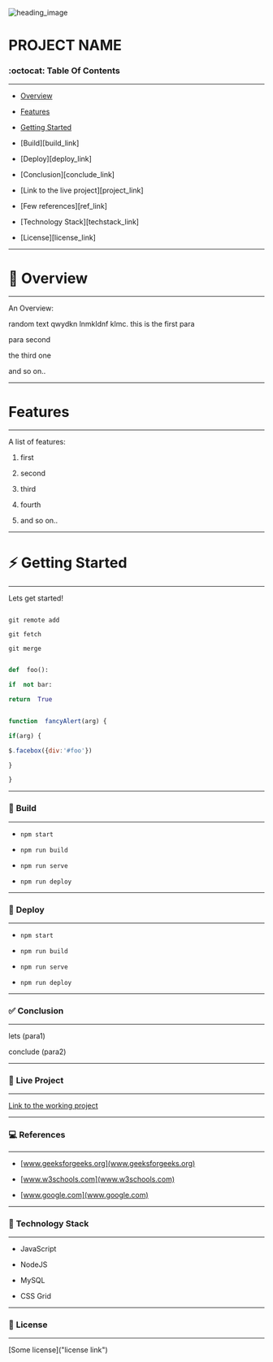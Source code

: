 ![heading_image][image]

[image]: https://www.uokpl.rs/fpng/d/604-6049435_knowage-on-twitter.png

# PROJECT NAME

### :octocat: **Table Of Contents**
---
* [Overview](#overview)

* [Features](#features)

* [Getting Started](###getting-started)

* [Build][build_link]

* [Deploy][deploy_link]

* [Conclusion][conclude_link]

* [Link to the live project][project_link]

* [Few references][ref_link]

* [Technology Stack][techstack_link]

* [License][license_link]


---

# :closed_book: **Overview**

---

<p>An Overview:</p>

<p>random text qwydkn lnmkldnf klmc. this is the first para</p>

<p>para second</p>

<p>the third one</p>

<p>and so on..</p>

---

# Features

---

A list of features:

1. first

2. second

3. third

4. fourth

5. and so on..

---

# :zap: **Getting Started**

---

Lets get started!
```console

git remote add

git fetch

git merge

```

```python

def  foo():

if  not bar:

return  True

```

```javascript

function  fancyAlert(arg) {

if(arg) {

$.facebox({div:'#foo'})

}

}

```

---

### :hammer: **Build**

---

- `npm start`

- `npm run build`

- `npm run serve`

- `npm run deploy`

---

### :wrench: **Deploy**

---

- `npm start`

- `npm run build`

- `npm run serve`

- `npm run deploy`

---

### :white_check_mark: **Conclusion**

---

<p> lets (para1) </p>

<p> conclude (para2) </p>

---

### :pencil: **Live Project**

---

[Link to the working project](www.google.com)

---

### :computer: **References**

---

- [www.geeksforgeeks.org](www.geeksforgeeks.org)

- [www.w3schools.com](www.w3schools.com)

- [www.google.com](www.google.com)

---

### :rocket: **Technology Stack**

---

- JavaScript

- NodeJS

- MySQL

- CSS Grid

---

###  :page_with_curl: **License**

---

[Some license]("license link")
